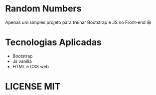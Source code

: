 # Random Numbers
Apenas um simples projeto para treinar Bootstrap e JS no Front-end 😃

# Tecnologias Aplicadas
- Bootstrap
- Js vanilla
- HTML e CSS web

# LICENSE MIT
